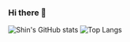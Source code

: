### Hi there 👋

<!--
**Brichka-Dv/Brichka-Dv** is a ✨ _special_ ✨ repository because its `README.md` (this file) appears on your GitHub profile.

Here are some ideas to get you started:

- 🔭 I’m currently working on ...
- 🌱 I’m currently learning ...
- 👯 I’m looking to collaborate on ...
- 🤔 I’m looking for help with ...
- 💬 Ask me about ...
- 📫 How to reach me: ...
- 😄 Pronouns: ...
- ⚡ Fun fact: ...
-->
![Shin's GitHub stats](https://github-readme-stats.vercel.app/api?username=Brichka-Dv&show_icons=true&theme=tokyonight)
![Top Langs](https://github-readme-stats.vercel.app/api/top-langs/?username=Brichka-Dv&layout=compact)
